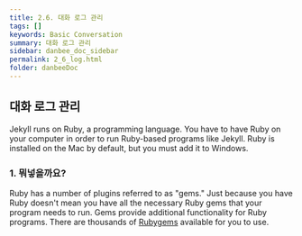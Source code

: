```yaml
---
title: 2.6. 대화 로그 관리
tags: []
keywords: Basic Conversation
summary: 대화 로그 관리
sidebar: danbee_doc_sidebar
permalink: 2_6_log.html
folder: danbeeDoc
---
```


## 대화 로그 관리

Jekyll runs on Ruby, a programming language. You have to have Ruby on your computer in order to run Ruby-based programs like Jekyll. Ruby is installed on the Mac by default, but you must add it to Windows.

### 1. 뭐넣을까요?

Ruby has a number of plugins referred to as "gems." Just because you have Ruby doesn't mean you have all the necessary Ruby gems that your program needs to run. Gems provide additional functionality for Ruby programs. There are thousands of [Rubygems](https://rubygems.org/) available for you to use.

